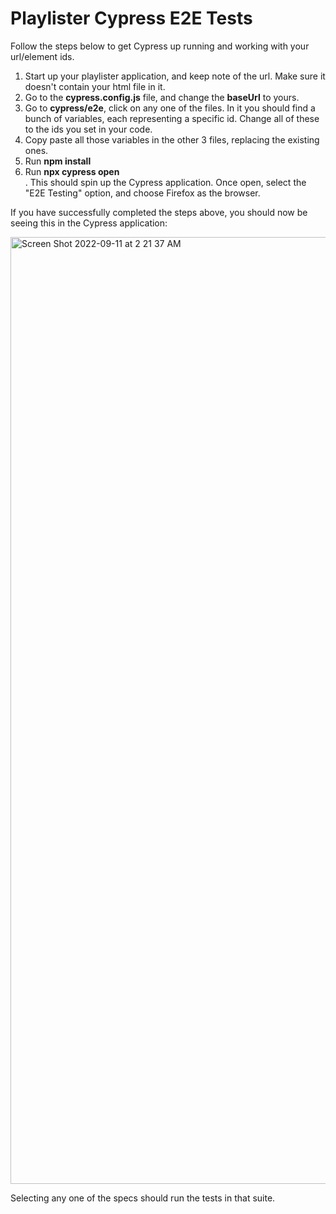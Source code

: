 # Playlister Cypress E2E Tests

Follow the steps below to get Cypress up running and working with your url/element ids.

1. Start up your playlister application, and keep note of the url. Make sure it doesn't contain your html file in it.
2. Go to the **cypress.config.js** file, and change the **baseUrl** to yours.<br/>
3. Go to **cypress/e2e**, click on any one of the files. In it you should find a bunch of variables, each representing a specific id. Change all of these to the ids you set in your code. <br/>
4. Copy paste all those variables in the other 3 files, replacing the existing ones.<br/>
5. Run **npm install** <br/>
6. Run **npx cypress open**<br/>. This should spin up the Cypress application. Once open, select the "E2E Testing" option, and choose Firefox as the browser.

If you have successfully completed the steps above, you should now be seeing this in the Cypress application:

 <img width="1515" alt="Screen Shot 2022-09-11 at 2 21 37 AM" src="https://user-images.githubusercontent.com/65587199/189515132-2c087328-e78c-478c-b919-224127f70ff6.png">

Selecting any one of the specs should run the tests in that suite.
